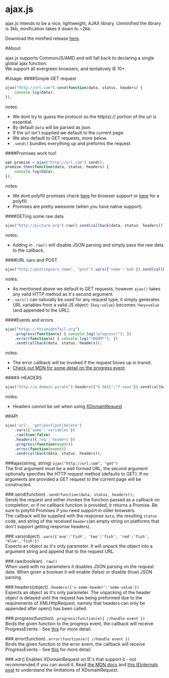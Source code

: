 ajax.js
===========

ajax.js intends to be a nice, lightweight, AJAX library.
Unminified the library is 3kb, minification takes it down to ~2kb.

Download the minified release [here](https://github.com/hansolo669/ajax.js/releases/download/v1.0.0/ajax.min.js).

#About

ajax.js supports CommonJS/AMD and will fall back to declaring a single global ajax function.  
We support all evergreen browsers, and tentatively IE 10+.

#Usage:
####Simple GET request
```javascript
ajax("http://url.com").send(function(data, status, headers) {
	console.log(data);
});
```
notes: 

- We dont try to guess the protocol so the http(s):// portion of the url is essential.
- By default `data` will be parsed as json.
- If the url isn't supplied we default to the current page.
- We also default to GET requests, more below.
- `.send()` bundles everything up and preforms the request.

####Promises work too!
```javascript
var promise = ajax("http://url.com").send();
promise.then(function(data, status, headers) {
	console.log(data);
});
```

notes:

- We dont polyfill promises check [here](http://caniuse.com/#feat=promises) for browser support or [here](https://github.com/jakearchibald/es6-promise) for a polyfill.
- Promises are pretty awesome (when you have native support).

####GETing some raw data
```javascript
ajax("http://picture.org").raw().send(callback(data, status, headers));
```
notes:

- Adding in `.raw()` will disable JSON parsing and simply pass the raw data to the callback. 

####URL vars and POST
```javascript
ajax("http://postingvars.name", "post").vars({'name':'bob'}).send(callback(data, status, headers));
```
notes: 

- As mentioned above we default to GET requests, however `ajax()` takes any valid HTTP method as it's second argument.
- `.vars()` can naturally be used for any request type, it simply generates URL variables from a valid JS object: `{key:value}` becomes `?key=value` (and appended to the URL).

####Events and errors
```javascript
ajax("https://thismightfail.org")
	.progress(function(e) { console.log("progress!"); })
	.error(function(e) { console.log("*BOOM*"); })
	.send(callback(data, status, headers));
```
notes:

- The error callback will be invoked if the request blows up in transit.
- [Check out MDN for some detail on the progress event](https://developer.mozilla.org/en-US/docs/Web/API/ProgressEvent).
 
####X-HEADERS
```javascript
ajax("http://a_domain.pirate").headers({"X-SAIL":"7-seas"}).send(callback(data, status, headers));
```
notes:

- Headers cannot be set when using [XDomainRequest](#xdr)

##API
```javascript
ajax('url', 'get|post|put|delete')
	.vars({'some':'variables'})
	.raw(true|false)
	.headers({'req':'headers'})
	.progress(function(event))
	.error(function(event))
	.send(callback(data, status, headers));
```

###ajax(string, string)
`ajax("http://url.com", "get")`  
The first argument must be a well formed URL, the second argument optionally specifies the HTTP request method (defaults to GET). If no arguments are provided a GET request to the current page will be constructed.

###.send(function)
`.send(function(data, status, headers));`  
Sends the request and either invokes the function passed as a callback on completion, or if no callback function is provided, it returns a Promise. Be sure to polyfill Promises if you need support in older browsers.  
The callback will be supplied with the response `data`, the resulting `status` code, and string of the received `headers`(an empty string on platforms that don't support getting response headers).

###.vars(object)
`.vars({'one':'fish', 'two':'fish', 'red':'fish', 'blue','fish'})`  
Expects an object as it's only parameter. It will unpack the object into a argument string and append that to the request URL.

###.raw(boolean)
`.raw()`  
When used with no parameters it disables JSON parsing on the request data. When given a boolean it will enable (false) or disable (true) JSON parsing.

###.headers(object)
`.headers({'x-some-header':'some-value'})`  
Expects an object as it's only parameter. The unpacking of the header object is delayed until the request has being preformed due to the requirements of XMLHttpRequest, namely that headers can only be appended after open() has been called.

###.progress(function)
`.progress(function(e){ //handle event })`  
Binds the given function to the progress event, the callback will receive ProgressEvents - See [this](https://developer.mozilla.org/en-US/docs/Web/API/ProgressEvent) for more detail.

###.error(function)
`.error(function(e){ //handle event })`  
Binds the given function to the error event, the callback will receive ProgressEvents - See [this](https://developer.mozilla.org/en-US/docs/Web/API/ProgressEvent) for more detail.

###.xdr()
Enables XDomainRequest on IE's that support it - not recommended if you can avoid it. Read [the MDN docs](https://developer.mozilla.org/en-US/docs/Web/API/XDomainRequest) and [this IEInternals post](http://blogs.msdn.com/b/ieinternals/archive/2010/05/13/xdomainrequest-restrictions-limitations-and-workarounds.aspx) to understand the limitations of XDomainRequest.
